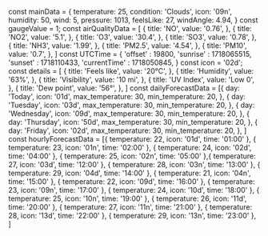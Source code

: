const mainData = {
temperature: 25,
condition: 'Clouds',
icon: '09n',
humidity: 50,
wind: 5,
pressure: 1013,
feelsLike: 27,
windAngle: 4.94,
}
const gaugeValue = 1;
const airQualityData = [
{
title: 'NO',
value: '0.76',
},
{
title: 'NO2',
value: '5.1',
},
{
title: 'O3',
value: '30.4',
},
{
title: 'SO3',
value: '0.78',
},
{
title: 'NH3',
value: '1.99',
},
{
title: 'PM2.5',
value: '4.54',
},
{
title: 'PM10',
value: '0.7',
},
]
const UTCTime = {
'offset' : 19800,
'sunrise' : 1718065515,
'sunset' : 1718110433,
'currentTime' : 1718050845,
}
const icon = '02d';
const details = [
{
title: 'Feels like',
value: '20°C',
},
{
title: 'Humidity',
value: '63%',
},
{
title: 'Visibility',
value: '10 mi',
},
{
title: 'UV Index',
value: 'Low 0',
},
{
title: 'Dew point',
value: '56°',
},
]
const dailyForecastData = [{
day: 'Today',
icon: '01d',
max_temperature: 30,
min_temperature: 20,
},
{
day: 'Tuesday',
icon: '03d',
max_temperature: 30,
min_temperature: 20,
},
{
day: 'Wednesday',
icon: '09d',
max_temperature: 30,
min_temperature: 20,
},
{
day: 'Thursday',
icon: '50d',
max_temperature: 30,
min_temperature: 20,
},
{
day: 'Friday',
icon: '02d',
max_temperature: 30,
min_temperature: 20,
},
]
const hourlyForecastData = [{
temperature: 22,
icon: '01d',
time: '01:00'
},
{
temperature: 23,
icon: '01n',
time: '02:00'
},
{
temperature: 24,
icon: '02d',
time: '04:00'
},
{
temperature: 25,
icon: '02n',
time: '05:00'
},{
temperature: 27,
icon: '03d',
time: '12:00'
},
{
temperature: 28,
icon: '03n',
time: '13:00'
},
{
temperature: 29,
icon: '04d',
time: '14:00'
},
{
temperature: 21,
icon: '04n',
time: '15:00'
},
{
temperature: 22,
icon: '09d',
time: '16:00'
},
{
temperature: 23,
icon: '09n',
time: '17:00'
},
{
temperature: 24,
icon: '10d',
time: '18:00'
},
{
temperature: 25,
icon: '10n',
time: '19:00'
},
{
temperature: 26,
icon: '11d',
time: '20:00'
},
{
temperature: 27,
icon: '11n',
time: '21:00'
},
{
temperature: 28,
icon: '13d',
time: '22:00'
},
{
temperature: 29,
icon: '13n',
time: '23:00'
},
]